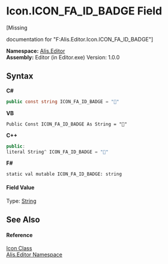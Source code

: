 # Icon.ICON_FA_ID_BADGE Field
 

\[Missing <summary> documentation for "F:Alis.Editor.Icon.ICON_FA_ID_BADGE"\]

**Namespace:**&nbsp;<a href="b150ade4-39de-a232-5f06-d3cdc1b2c538">Alis.Editor</a><br />**Assembly:**&nbsp;Editor (in Editor.exe) Version: 1.0.0

## Syntax

**C#**<br />
``` C#
public const string ICON_FA_ID_BADGE = ""
```

**VB**<br />
``` VB
Public Const ICON_FA_ID_BADGE As String = ""
```

**C++**<br />
``` C++
public:
literal String^ ICON_FA_ID_BADGE = ""
```

**F#**<br />
``` F#
static val mutable ICON_FA_ID_BADGE: string
```


#### Field Value
Type: <a href="https://docs.microsoft.com/dotnet/api/system.string" target="_blank">String</a>

## See Also


#### Reference
<a href="cc0f883c-67f8-f772-c6d7-a60b129f22a7">Icon Class</a><br /><a href="b150ade4-39de-a232-5f06-d3cdc1b2c538">Alis.Editor Namespace</a><br />